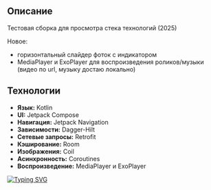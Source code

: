 ## Описание
Тестовая сборка для просмотра стека технологий (2025)

Новое: 
- горизонтальный слайдер фоток с индикатором
- MediaPlayer и ExoPlayer для воспроизведения роликов/музыки (видео по url, музыку достаю локально)


## Технологии
- **Язык:** Kotlin
- **UI:** Jetpack Compose
- **Навигация:** Jetpack Navigation
- **Зависимости:** Dagger-Hilt
- **Сетевые запросы:** Retrofit
- **Кэширование:** Room
- **Изображения:** Coil
- **Асинхронность:** Coroutines
- **Воспроизведение:** MediaPlayer и ExoPlayer

<a href="https://git.io/typing-svg"><img src="https://readme-typing-svg.herokuapp.com?font=Fira+Code&size=22&duration=4000&pause=400&width=435&lines=/Павлов+Алексей/" alt="Typing SVG" /></a>
